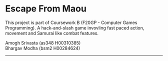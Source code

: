 # Escape From Maou

This project is part of Coursework B (F20GP - Computer Games Programming). A hack-and-slash game invovling fast paced action, movement and Samurai like combat features.  

Amogh Srivasta (as348 H00310385)  
Bhargav Modha (bsm2 H00284624)  

---
